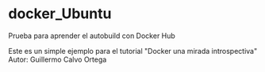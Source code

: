 # docker_Ubuntu
Prueba para aprender el autobuild con Docker Hub

Este es un simple ejemplo para el tutorial "Docker una mirada introspectiva" 
Autor: Guillermo Calvo Ortega
